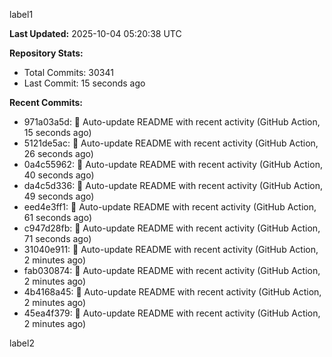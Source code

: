 
label1 
<!-- ACTIVITY_START -->
**Last Updated:** 2025-10-04 05:20:38 UTC

**Repository Stats:**
- Total Commits: 30341
- Last Commit: 15 seconds ago

**Recent Commits:**
- 971a03a5d: 🤖 Auto-update README with recent activity (GitHub Action, 15 seconds ago)
- 5121de5ac: 🤖 Auto-update README with recent activity (GitHub Action, 26 seconds ago)
- 0a4c55962: 🤖 Auto-update README with recent activity (GitHub Action, 40 seconds ago)
- da4c5d336: 🤖 Auto-update README with recent activity (GitHub Action, 49 seconds ago)
- eed4e3ff1: 🤖 Auto-update README with recent activity (GitHub Action, 61 seconds ago)
- c947d28fb: 🤖 Auto-update README with recent activity (GitHub Action, 71 seconds ago)
- 31040e911: 🤖 Auto-update README with recent activity (GitHub Action, 2 minutes ago)
- fab030874: 🤖 Auto-update README with recent activity (GitHub Action, 2 minutes ago)
- 4b4168a45: 🤖 Auto-update README with recent activity (GitHub Action, 2 minutes ago)
- 45ea4f379: 🤖 Auto-update README with recent activity (GitHub Action, 2 minutes ago)
<!-- ACTIVITY_END -->

label2
